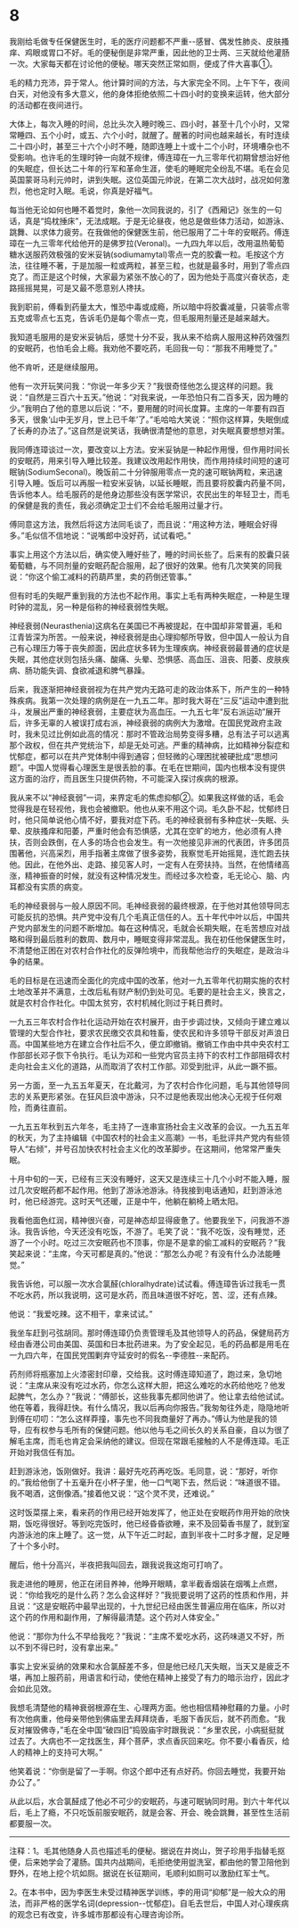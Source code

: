 # 8

我刚给毛做专任保健医生时，毛的医疗问题都不严重--感冒、偶发性肺炎、皮肤搔痒、鸡眼或胃口不好。毛的便秘倒是非常严重，因此他的卫士两、三天就给他灌肠一次。大家每天都在讨论他的便秘。哪天突然正常如厕，便成了件大喜事①。

毛的精力充沛，异于常人。他计算时间的方法，与大家完全不同。上午下午，夜间白天，对他没有多大意义，他的身体拒绝依照二十四小时的变换来运转，他大部分的活动都在夜间进行。

大体上，每次入睡的时间，总比头次入睡时晚三、四小时，甚至十几个小时，又常常睡四、五个小时，或五、六个小时，就醒了。醒著的时间也越来越长，有时连续二十四小时，甚至三十六个小时不睡，随即连睡上十或十二个小时，环境嘈杂也不受影响。也许毛的生理时钟一向就不规律，傅连璋在一九三零年代初期曾想治好他的失眠症，但长达二十年的行军和革命生涯，使毛的睡眠完全纷乱不堪。毛在会见英国蒙哥马利元帅时，讲到失眠。这位英国元帅说，在第二次大战时，战况如何激烈，他也定时入眠。毛说，你真是好福气。

每当他无论如何也睡不着觉时，象他一次同我说的，引了《西厢记》张生的一句话，真是“捣枕捶床”，无法成眠。于是无论昼夜，他总是做些体力活动，如游泳、跳舞、以求体力疲劳。在我做他的保健医生前，他已服用了二十年的安眠药。傅连璋在一九三零年代给他开的是佛罗拉(Veronal)。一九四九年以后，改用温热葡萄糖水送服药效极强的安米妥钠(sodiumamytal)零点一克的胶囊一粒。毛按这个方法，往往睡不著，于是加服一粒或两粒，甚至三粒，也就是最多时，用到了零点四克了。而正是这个时候，大家最为紧张不放心的了，因为他处于高度兴奋状态，走路摇摇晃晃，可是又最不愿意别人搀扶。

我到职前，傅看到药量太大，惟恐中毒或成瘾，所以暗中将胶囊减量，只装零点零五克或零点七五克，告诉毛仍是每个零点一克，但毛服用剂量还是越来越大。

我知道毛服用的是安米妥钠后，感觉十分不妥，我从来不给病人服用这种药效强烈的安眠药，也怕毛会上瘾。我劝他不要吃药，毛回我一句：“那我不用睡觉了。”

他不肯听，还是继续服用。

他有一次开玩笑问我：“你说一年多少天？”我很奇怪他怎么提这样的问题。我说：“自然是三百六十五天。”他说：“对我来说，一年恐怕只有二百多天，因为睡的少。”我明白了他的意思以后说：“不，要用醒的时间长度算。主席的一年要有四百多天，很象‘山中无岁月，世上已千年’了。”毛哈哈大笑说：“照你这样算，失眠倒成了长寿的办法了。”这自然是说笑话，我确很清楚他的意思，对失眠真要想想对策。

我同傅连璋谈过一次，要改变以上方法。安米妥钠是一种起作用慢，但作用时间长的安眠药，用来引导入睡比较差。我建议改用起作用快，而作用持续时间短的速可眠钠(SodiumSeconal)。晚饭前二十分钟服用零点一克的速可眠钠两粒，来迅速引导入睡。饭后可以再服一粒安米妥钠，以延长睡眠，而且要将胶囊内药量不同，告诉他本人。给毛服药的是他身边那些没有医学常识，农民出生的年轻卫士，而毛的保健是我的责任，我必须确定卫士们不会给毛服用过量才行。

傅同意这方法，我然后将这方法同毛谈了，而且说：“用这种方法，睡眠会好得多。”毛似信不信地说：“说嘴郎中没好药，试试看吧。”

事实上用这个方法以后，确实使入睡好些了，睡的时间长些了。后来有的胶囊只装葡萄糖，与不同剂量的安眠药配合服用，起了很好的效果。他有几次笑笑的同我说：“你这个偷工减料的药葫芦里，卖的药倒还管事。”

但有时毛的失眠严重到我的方法也不起作用。事实上毛有两种失眠症，一种是生理时钟的混乱，另一种是俗称的神经衰弱性失眠。

神经衰弱(Neurasthenia)这病名在美国已不再被提起，在中国却非常普遍，毛和江青皆深为所苦。一般来说，神经衰弱是由心理抑郁所导致，但中国人一般认为自己有心理压力等于丧失颜面，因此症状多转为生理疾病。神经衰弱最普通的症状是失眠，其他症状则包括头痛、酸痛、头晕、恐惧感、高血压、沮丧、阳萎、皮肤疾病、肠功能失调、食欲减退和脾气暴躁。

后来，我逐渐把神经衰弱视为在共产党内无路可走的政治体系下，所产生的一种特殊疾病。我第一次处理的病例是在一九五二年。那时我大哥在“三反”运动中遭到批斗，发展出严重的神经衰弱，主要症状为高血压。一九五七年“反右派运动”展开后，许多无辜的人被误打成右派，神经衰弱的病例大为激增。在国民党政府主政时，我未见过比例如此高的情况：那时不管政治局势变得多糟，总有法子可以逃离那个政权，但在共产党统治下，却是无处可逃。严重的精神病，比如精神分裂症和忧郁症，都可以在共产党体制中得到通容；但轻微的心理困扰被硬批成“思想问题”。中国人觉得看心理医生是很丢脸的事。在毛在世期间，国内也根本没有提供这方面的治疗，而且医生只提供药物，不可能深入探讨疾病的根源。

我从来不以“神经衰弱”一词，来界定毛的焦虑抑郁②。如果我这样做的话，毛会觉得我是在轻视他，我也会被撤职。他也从来不用这个词。毛久卧不起，忧郁终日时，他只简单说他心情不好，要我对症下药。毛的神经衰弱有多种症状--失眠、头晕、皮肤搔痒和阳萎，严重时他会有恐惧感，尤其在空旷的地方，他必须有人搀扶，否则会跌倒，在人多的场合也会发生。有一次他接见非洲的代表团，许多团员围著他，兴高采烈，用手指著主席做了很多姿势，我察觉毛开始摇晃，连忙跑去扶他。因此，在他外出、走路、接见客人时，一定有人在旁扶持。当然，在他情绪高涨，精神振奋的时候，就没有这种情况发生。而经过多次检查，毛无论心、脑、内耳都没有实质的病变。

毛的神经衰弱与一般人原因不同。毛神经衰弱的最终根源，在于他对其他领导同志可能反抗的恐惧。共产党中没有几个毛真正信任的人。五十年代中叶以后，中国共产党内部发生的问题不断增加。每在这种情况，毛就会长期失眠，在毛苦想应对战略和得到最后胜利的数周、数月中，睡眠变得非常混乱。我在初任他保健医生时，不清楚他正困在对农村合作社化的反弹险境中，而我帮他治疗的失眠症，是政治斗争的结果。

毛的目标是在迅速而全面化的完成中国的改革，他对一九五零年代初期实施的农村土地改革并不满意，土改后私有财产制仍到处可见。毛要的是社会主义，换言之，就是农村合作社化。中国太贫穷，农村机械化则过于耗日费时。

一九五三年农村合作社化运动开始在农村展开，由于步调过快，又倾向于建立难以管理的大型合作社，要求农民缴交农具和牲畜，使农民和许多领导干部反对声浪日高。中国某些地方在建立合作社后不久，便立即撤销。撤销工作由中共中央农村工作部部长邓子恢下令执行。毛认为邓和一些党内官员主持下的农村工作部阻碍农村走向社会主义化的道路，从而取消了农村工作部。邓受到批评，从此一蹶不振。

另一方面，至一九五五年夏天，在北戴河，为了农村合作化问题，毛与其他领导同志的关系更形紧张。在狂风巨浪中游泳，只不过是他表现出他决心无视于任何艰险，而勇往直前。

一九五五年秋到五六年冬，毛主持了一连串宣扬社会主义改革的会议。一九五五年的秋天，为了主持编辑《中国农村的社会主义高潮》一书，毛批评共产党内有些领导人“右倾”，并号召加快农村社会主义化的改革脚步。在这期间，他常常严重失眠。

十月中旬的一天，已经有三天没有睡好，这天又是连续三十几个小时不能入睡，服过几次安眠药都不起作用。他到了游泳池游泳。待我接到电话通知，赶到游泳池时，他已经游完。这时天气还暖，正是中午，他躺在躺椅上晒太阳。

我看他面色红润，精神很兴奋，可是神态却显得疲惫了。他要我坐下，问我游不游泳。我告诉他，今天还没有吃饭，不游了。毛笑了说：“我不吃饭，没有睡觉，还游了一个小时。吃过三次安眠药也不顶事，你是不是拿的偷工减料的安眠药？”我笑起来说：“主席，今天可都是真的。”他说：“那怎么办呢？有没有什么办法能睡觉。”

我告诉他，可以服一次水合氯醛(chloralhydrate)试试看。傅连璋告诉过我毛一贯不吃水药，所以我说明，这可是水药，而且味道很不好吃，苦、涩，还有点辣。

他说：“我爱吃辣。这不相干，拿来试试。”

我坐车赶到弓弦胡同。那时傅连璋仍负责管理毛及其他领导人的药品，保健局药方经由香港公司由美国、英国和日本批药进来。为了安全起见，毛的药品都是用毛在一九四六年，在国民党围剿弃守延安时的假名--李德胜--来配药。

药剂师将瓶塞加上火漆密封印章，交给我。这时傅连璋知道了，跑过来，急切地说：“主席从来没有吃过水药，你怎么这样大胆，把这么难吃的水药给他吃？他发起脾气，怎么办？”我说：“傅部长，这些我事先都同他讲了。他让拿去给他试试。他在等着，我得赶快。有什么情况，我以后再向你报告。”我匆匆往外走，隐隐地听到傅在叨叨：“怎么这样莽撞，事先也不同我商量好了再办。”傅认为他是我的领导，应有权参与毛所有的保健问题。他以他与毛之间长久的关系自豪，自以为很了解毛主席，而毛也肯定会采纳他的建议。但现在常跟毛接触的人不是傅连璋。毛正开始对我信任有加。

赶到游泳池，饭刚做好。我讲：最好先吃药再吃饭。毛同意，说：“那好，听你的。”我给他倒了十五毫升在小杯子里，他一口气喝下去，然后说：“味道很不错。我不喝酒，这倒像酒。”接着他又说：“这个灵不灵，还难说。”

这时饭菜摆上来，看来药的作用已经开始发挥了，他正处在安眠药作用开始的欣快期，饭吃得很好。等到吃完饭时，他已经昏昏欲睡，来不及回菊香书屋了，就到室内游泳池的床上睡了。这一觉，从下午近二时起，直到半夜十二时多才醒，足足睡了十个多小时。

醒后，他十分高兴，半夜把我叫回去，跟我说我这炮可打响了。

我走进他的睡房，他正在闭目养神，他睁开眼睛，拿半截香烟装在烟嘴上点燃，说：“你给我吃的是什么药？怎么会这样好？”我扼要说明了这药的性质和作用，并且说：“这是安眠药中最早出现的，十九世纪已经由医生普遍应用在临床，所以对这个药的作用和副作用，了解得最清楚。这个药对人体安全。”

他说：“那你为什么不早给我吃？”我说：“主席不爱吃水药，这药味道又不好，所以不到不得已时，没有拿出来。”

事实上安米妥纳的效果和水合氯醛差不多，但是他已经几天失眠，当天又是疲乏不堪，再加上服药前，用语言和行动，使他在精神上接受了有力的暗示治疗，因此才会如此见效。

我想毛清楚他的精神衰弱根源在生、心理两方面。他也相信精神慰藉的力量。小时有次他病重，他母亲带他到佛庙里去拜拜烧香，毛服下香灰后，就不药而愈。“我反对摧毁佛寺，”毛在全中国“破四旧”捣毁庙宇时跟我说：“乡里农民，小病挺挺就过去了。大病也不一定找医生，拜个菩萨，求点香灰回来吃。你不要小看香灰，给人的精神上的支持可大啊。”

他笑着说：“你倒是留了一手啊。你这个郎中还有点好药。你回去睡觉，我要开始办公了。”

从此以后，水合氯醛成了他必不可少的安眠药，与速可眠钠同时用。到六十年代以后，毛上了瘾，不只吃饭前服安眠药，就是会客、开会、晚会跳舞，甚至性生活前都要服一次。

__________________

注释：1。毛其他随身人员也描述毛的便秘。据说在井岗山，贺子珍用手指替毛抠便，后来她学会了灌肠。国共内战期间，毛拒绝使用盥洗室，都由他的警卫陪他到野外，在地上挖个坑如厕。据说在长征期间，毛顺利如厕可以激励红军士气。

2。在本书中，因为李医生未受过精神医学训练，李的用词“抑郁”是一般大众的用法，而非严格的医学名词(depression--忧郁症)。自毛去世后，中国人对心理疾病的观念已有改变，许多城市那都设有心理咨询诊所。
